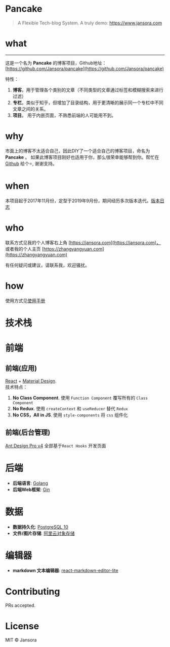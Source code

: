 # Pancake
> A Flexible Tech-blog System.  A truly demo: https://www.jansora.com
# what
---
这是一个名为 **Pancake** 的博客项目，Github地址： [https://github.com/Jansora/pancake](https://github.com/Jansora/pancake)

特性：
1. **博客**。用于管理各个类别的文章（不同类型的文章通过标签和模糊搜索来进行过滤）
2. **专栏**。类似于知乎，但增加了目录结构，用于更清晰的展示同一个专栏中不同文章之间的关系。
3. **项目**。 用于内嵌页面，不熟悉前端的人可能用不到。

# why
市面上的博客不太适合自己，因此DIY了一个适合自己的博客项目，命名为 **Pancake** 。
如果此博客项目刚好也适用于你，那么很荣幸能够帮到你。帮忙在 [Github](https://github.com/Jansora/pancake) 给个⭐️, 谢谢支持。

# when
本项目起于2017年11月份，定型于2019年9月份，期间经历多次版本迭代。[版本日志](https://jansora.com/topic/pancake/version)
# who
联系方式见我的个人博客右上角 [https://jansora.com](https://jansora.com)， 或者我的个人主页 [https://zhangyangyuan.com](https://zhangyangyuan.com)

有任何疑问或建议，请联系我，欢迎骚扰。
# how
使用方式见[使用手册](https://jansora.com/topic/pancake/what-why-when-who-how)
# 技术栈

# 前端
## 前端(应用)
[React](https://reactjs.org) + [Material Design](https://material-ui.com).  
技术特点：
1. **No Class Component**.  使用 `Function Component` 覆写所有的 `Class Component`
2. **No Redux**.  使用 `createContext` 和 `useReducer` 替代 `Redux`
3. **No CSS，All in JS**. 使用 `style-components` 将 `css` 组件化
## 前端(后台管理)
 [Ant Design Pro v4](https://pro.ant.design)
全部基于`React Hooks` 开发页面

# 后端
- **后端语言**: [Golang](https://golang.org)
- **后端Web框架**: [Gin](https://github.com/gin-gonic/gin)

# 数据
- **数据持久化**: [PostgreSQL 10 ](https://www.postgresql.org/)
- **文件/图片存储**: [阿里云对象存储](https://aliyun.com/product/oss)

# 编辑器
- **markdown 文本编辑器**: [react-markdown-editor-lite](https://github.com/HarryChen0506/react-markdown-editor-lite)

# Contributing

PRs accepted.
>

# License

MIT © Jansora
